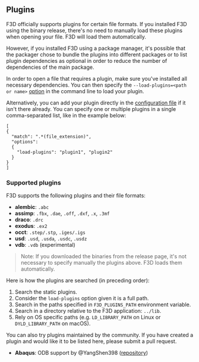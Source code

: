 ## Plugins

F3D officially supports plugins for certain file formats. If you installed F3D using the binary
release, there's no need to manually load these plugins when opening your file.
F3D will load them automatically.

However, if you installed F3D using a package manager,
it's possible that the packager chose to bundle the plugins into different packages or
to list plugin dependencies as optional in order to reduce the number of dependencies of the main package.

In order to open a file that requires a plugin, make sure you've installed all necessary
dependencies. You can then specify the `--load-plugins=<path or name>` [option](OPTIONS.md)
in the command line to load your plugin.

Alternatively, you can add your plugin directly in the
[configuration file](CONFIGURATION_FILE.md) if it isn't there already. You can specify one or
multiple plugins in a single comma-separated list, like in the example below:

```
[
{
  "match": ".*(file_extension)",
  "options":
  {
    "load-plugins": "plugin1", "plugin2"
  }
}
]
```

### Supported plugins

F3D supports the following plugins and their file formats:

- **alembic**: `.abc`
- **assimp**: `.fbx`, `.dae`, `.off`, `.dxf`, `.x`, `.3mf`
- **draco**: `.drc`
- **exodus**: `.ex2`
- **occt**: `.step/.stp`, `.iges/.igs`
- **usd**: `.usd`, `.usda`, `.usdc`, `.usdz`
- **vdb**: `.vdb` (experimental)

> Note: If you downloaded the binaries from the release page, it's not necessary to specify manually the plugins above. F3D loads them automatically.

Here is how the plugins are searched (in preceding order):

1. Search the static plugins.
2. Consider the `load-plugins` option given it is a full path.
3. Search in the paths specified in `F3D_PLUGINS_PATH` environment variable.
4. Search in a directory relative to the F3D application: `../lib`.
5. Rely on OS specific paths (e.g. `LD_LIBRARY_PATH` on Linux or `DYLD_LIBRARY_PATH` on macOS).

You can also try plugins maintained by the community. If you have created a plugin and would like it to be listed here, please submit a pull request.

- **Abaqus**: ODB support by @YangShen398 ([repository](https://github.com/YangShen398/F3D-ODB-Reader-Plugin))
